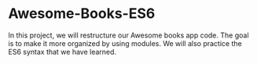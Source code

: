 # Awesome-Books-ES6
In this project, we will restructure our Awesome books app code. The goal is to make it more organized by using modules. We will also practice the ES6 syntax that we have learned.
